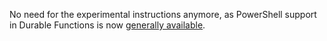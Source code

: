 No need for the experimental instructions anymore, as PowerShell support in Durable Functions is now [generally available](https://azure.microsoft.com/en-us/updates/powershell-support-in-durable-functions-is-now-generally-available).
